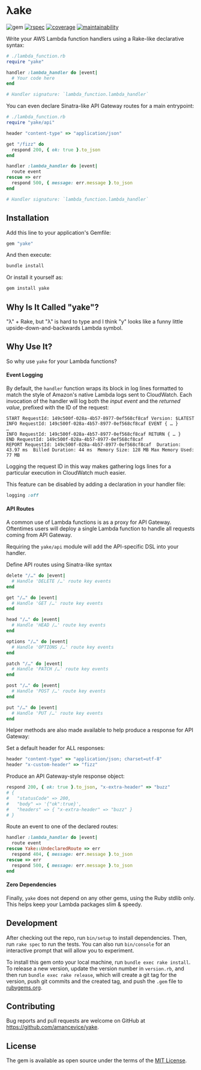 # λake

![gem](https://img.shields.io/gem/v/yake?color=crimson&logo=rubygems&logoColor=eee&style=flat-square)
[![rspec](https://img.shields.io/github/workflow/status/amancevice/yake/RSpec?logo=github&style=flat-square)](https://github.com/amancevice/yake/actions)
[![coverage](https://img.shields.io/codeclimate/coverage/amancevice/yake?logo=code-climate&style=flat-square)](https://codeclimate.com/github/amancevice/yake/test_coverage)
[![maintainability](https://img.shields.io/codeclimate/maintainability/amancevice/yake?logo=code-climate&style=flat-square)](https://codeclimate.com/github/amancevice/yake/maintainability)

Write your AWS Lambda function handlers using a Rake-like declarative syntax:

```ruby
# ./lambda_function.rb
require "yake"

handler :lambda_handler do |event|
  # Your code here
end

# Handler signature: `lambda_function.lambda_handler`
```

You can even declare Sinatra-like API Gateway routes for a main entrypoint:

```ruby
# ./lambda_function.rb
require "yake/api"

header "content-type" => "application/json"

get "/fizz" do
  respond 200, { ok: true }.to_json
end

handler :lambda_handler do |event|
  route event
rescue => err
  respond 500, { message: err.message }.to_json
end

# Handler signature: `lambda_function.lambda_handler`
```

## Installation

Add this line to your application's Gemfile:

```ruby
gem "yake"
```

And then execute:

```bash
bundle install
```

Or install it yourself as:

```bash
gem install yake
```

## Why Is It Called "yake"?

"λ" + Rake, but "λ" is hard to type and I think "y" looks like a funny little upside-down-and-backwards Lambda symbol.

## Why Use It?

So why use `yake` for your Lambda functions?

#### Event Logging

By default, the `handler` function wraps its block in log lines formatted to match the style of Amazon's native Lambda logs sent to CloudWatch. Each invocation of the handler will log both the _input event_ and the _returned value_, prefixed with the ID of the request:

```
START RequestId: 149c500f-028a-4b57-8977-0ef568cf8caf Version: $LATEST
INFO RequestId: 149c500f-028a-4b57-8977-0ef568cf8caf EVENT { … }
…
INFO RequestId: 149c500f-028a-4b57-8977-0ef568cf8caf RETURN { … }
END RequestId: 149c500f-028a-4b57-8977-0ef568cf8caf
REPORT RequestId: 149c500f-028a-4b57-8977-0ef568cf8caf	Duration: 43.97 ms	Billed Duration: 44 ms	Memory Size: 128 MB	Max Memory Used: 77 MB
```

Logging the request ID in this way makes gathering logs lines for a particular execution in CloudWatch much easier.

This feature can be disabled by adding a declaration in your handler file:

```ruby
logging :off
```

#### API Routes

A common use of Lambda functions is as a proxy for API Gateway. Oftentimes users will deploy a single Lambda function to handle all requests coming from API Gateway.

Requiring the `yake/api` module will add the API-specific DSL into your handler.

Define API routes using Sinatra-like syntax

```ruby
delete "/…" do |event|
  # Handle 'DELETE /…' route key events
end

get "/…" do |event|
  # Handle 'GET /…' route key events
end

head "/…" do |event|
  # Handle 'HEAD /…' route key events
end

options "/…" do |event|
  # Handle 'OPTIONS /…' route key events
end

patch "/…" do |event|
  # Handle 'PATCH /…' route key events
end

post "/…" do |event|
  # Handle 'POST /…' route key events
end

put "/…" do |event|
  # Handle 'PUT /…' route key events
end
```

Helper methods are also made available to help produce a response for API Gateway:

Set a default header for ALL responses:

```ruby
header "content-type" => "application/json; charset=utf-8"
header "x-custom-header" => "fizz"
```

Produce an API Gateway-style response object:

```ruby
respond 200, { ok: true }.to_json, "x-extra-header" => "buzz"
# {
#   "statusCode" => 200,
#   "body" => '{"ok":true}',
#   "headers" => { "x-extra-header" => "buzz" }
# }
```

Route an event to one of the declared routes:

```ruby
handler :lambda_handler do |event|
  route event
rescue Yake::UndeclaredRoute => err
  respond 404, { message: err.message }.to_json
rescue => err
  respond 500, { message: err.message }.to_json
end
```

#### Zero Dependencies

Finally, `yake` does not depend on any other gems, using the Ruby stdlib only. This helps keep your Lambda packages slim & speedy.

## Development

After checking out the repo, run `bin/setup` to install dependencies. Then, run `rake spec` to run the tests. You can also run `bin/console` for an interactive prompt that will allow you to experiment.

To install this gem onto your local machine, run `bundle exec rake install`. To release a new version, update the version number in `version.rb`, and then run `bundle exec rake release`, which will create a git tag for the version, push git commits and the created tag, and push the `.gem` file to [rubygems.org](https://rubygems.org).

## Contributing

Bug reports and pull requests are welcome on GitHub at https://github.com/amancevice/yake.

## License

The gem is available as open source under the terms of the [MIT License](https://opensource.org/licenses/MIT).
